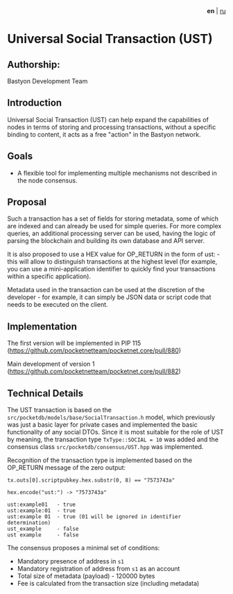 <div align="right">
  <b>en</b> | <a href="readme_ru.md">ru</a>
</div>

# Universal Social Transaction (UST)

## Authorship:
Bastyon Development Team

## Introduction
Universal Social Transaction (UST) can help expand the capabilities of nodes in terms of storing and processing transactions, without a specific binding to content, it acts as a free "action" in the Bastyon network.

## Goals
- A flexible tool for implementing multiple mechanisms not described in the node consensus.

## Proposal

Such a transaction has a set of fields for storing metadata, some of which are indexed and can already be used for simple queries. For more complex queries, an additional processing server can be used, having the logic of parsing the blockchain and building its own database and API server.

It is also proposed to use a HEX value for OP_RETURN in the form of ust:<free identifier> - this will allow to distinguish transactions at the highest level (for example, you can use a mini-application identifier to quickly find your transactions within a specific application).

Metadata used in the transaction can be used at the discretion of the developer - for example, it can simply be JSON data or script code that needs to be executed on the client.

## Implementation

The first version will be implemented in PIP 115 (https://github.com/pocketnetteam/pocketnet.core/pull/880)

Main development of version 1 (https://github.com/pocketnetteam/pocketnet.core/pull/882)

## Technical Details

The UST transaction is based on the `src/pocketdb/models/base/SocialTransaction.h` model, which previously was just a basic layer for private cases and implemented the basic functionality of any social DTOs. Since it is most suitable for the role of UST by meaning, the transaction type `TxType::SOCIAL = 10` was added and the consensus class `src/pocketdb/consensus/UST.hpp` was implemented.

Recognition of the transaction type is implemented based on the OP_RETURN message of the zero output:
```
tx.outs[0].scriptpubkey.hex.substr(0, 8) == "7573743a"

hex.encode("ust:") -> "7573743a"

ust:example01   - true
ust:example:01  - true
ust:example 01  - true (01 will be ignored in identifier determination)
ust_example     - false
ust example     - false
```

The consensus proposes a minimal set of conditions:
- Mandatory presence of address in `s1`
- Mandatory registration of address from `s1` as an account
- Total size of metadata (payload) - 120000 bytes
- Fee is calculated from the transaction size (including metadata)
